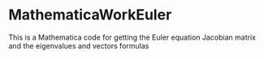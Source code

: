 # MathematicaWorkEuler
This is a Mathematica code for getting the Euler equation Jacobian matrix and the eigenvalues and vectors formulas
